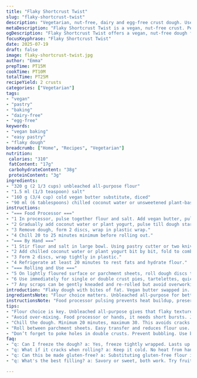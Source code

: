 ```yaml
---
title: "Flaky Shortcrust Twist"
slug: "flaky-shortcrust-twist"
description: "Vegetarian, nut-free, dairy and egg-free crust dough. Uses unbleached flour, cold vegan butter, and coconut water for moisture. Makes 2 pastry rounds sized 22 to 24 cm diameter. Texture has pea-sized fat bits. Chilling time slightly reduced. Dough can be used for pies, tarts, double-crust pastries. Easy to mix by hand or food processor. Moisture adjusted gradually. Versatile base for sweet or savory fillings."
metaDescription: "Flaky Shortcrust Twist is a vegan, nut-free crust. Perfect for pies and tarts. Quick recipe with simple ingredients. Crisp and versatile."
ogDescription: "Flaky Shortcrust Twist offers a vegan, nut-free dough for savory or sweet fillings. Quick and simple recipe for your desserts."
focusKeyphrase: "Flaky Shortcrust Twist"
date: 2025-07-19
draft: false
image: flaky-shortcrust-twist.jpg
author: "Emma"
prepTime: PT15M
cookTime: PT10M
totalTime: PT25M
recipeYield: 2 crusts
categories: ["Vegetarian"]
tags:
- "vegan"
- "pastry"
- "baking"
- "dairy-free"
- "egg-free"
keywords:
- "vegan baking"
- "easy pastry"
- "flaky dough"
breadcrumb: ["Home", "Recipes", "Vegetarian"]
nutrition: 
 calories: "310"
 fatContent: "17g"
 carbohydrateContent: "38g"
 proteinContent: "3g"
ingredients:
- "320 g (2 1/3 cups) unbleached all-purpose flour"
- "1.5 ml (1/3 teaspoon) salt"
- "160 g (3/4 cup) cold vegan butter substitute, diced"
- "90 ml (6 tablespoons) chilled coconut water or unsweetened plant-based yogurt"
instructions:
- "=== Food Processor ==="
- "1 In processor, pulse together flour and salt. Add vegan butter, pulse short bursts until pea-sized chunks visible."
- "2 Gradually add coconut water or plant yogurt, pulse till dough starts clumping but not sticky. Add more liquid teaspoon by teaspoon if needed."
- "3 Remove dough, form 2 discs, wrap in plastic wrap."
- "4 Chill 20 to 25 minutes minimum before rolling out."
- "=== By Hand ==="
- "1 Stir flour and salt in large bowl. Using pastry cutter or two knives, cut in vegan butter until mix is crumbly with small lumps the size of peas."
- "2 Add chilled coconut water or plant yogurt bit by bit, fold to combine with spatula. Dough should just hold when pressed gently. Add more liquid sparingly."
- "3 Form 2 discs, wrap tightly in plastic."
- "4 Refrigerate at least 20 minutes to rest fats and hydrate flour."
- "=== Rolling and Use ==="
- "5 On lightly floured surface or parchment sheets, roll dough discs to 3-4 mm (about 1/8 inch) thickness."
- "6 Use immediately for single or double crust pies, tartelettes, quiches about 22 to 24 cm (8.5 to 9.5 inch) diameter."
- "7 Any scraps can be gently kneaded and re-rolled but avoid overworking."
introduction: "Flaky dough with bites of fat. Vegan butter swapped in. Coconut water instead of plain water. Keeps crust tender but workable. Salt rounds out flavor. Two discs fit small to medium pie plates, thin rolled. Chill time trimmed to 20 minutes but no less. Mix in food processor or by hand. Dough breaks a little, flour uneven spots are fine. No eggs. No dairy. Nutfree. Moves fast, stays cool. Good base for savory, sweets. In its simplicity, becomes something else when fillings get their turn. Rolling and chilling make all the difference. Stays crisp. No heavy steps. Kitchen tool ready, hands brush flour. Parchment friendly. It’s a starting place, not a finish line."
ingredientsNote: "Flour choice matters. Unbleached all-purpose for better texture. Cold vegan butter essential maintaining flaky pockets. Butter substitutes vary in water content, check fat percentage near 80% ideal. Salt small at about 1/3 teaspoon means balanced salty background. Replacing water with coconut water adds subtle sweetness and depth, contrasts slight tang of plant yogurt option alternative. Yogurt variant must be plain and unsweetened to avoid overpowering dough. Liquid always ice cold to prevent early gluten development. Gradual liquid addition prevents sticky dough and keeps structure loose. Mixing times short, fats remain pea-sized rather than melted."
instructionsNote: "Food processor pulsing prevents heat buildup, preserves fat chunks. Short pulses preferable to blending straight through. If overmixed, dough binds, tough crust. Hand method demands cutting fat even smaller than chicken peas but not fully combined. Fold-in with spatula avoids gluten overwork, protecting tenderness. Work quickly to keep dough cold. Plastic wrap essential freeze-like barrier. Chill tightly covered minimum 20 minutes, max 30, else dough hardens and cracks when rolling. Roll between parchment sheets to minimal flour use and easy transfer. Thickness consistent saves baking issues. Rest dough before baking, reduces shrinkage. Dough usable for sweet or savory. Double crust needs pie dough crack avoidance steps: holes poked or blind-baked weights recommended."
tips:
- "Flour choice is key. Unbleached all-purpose gives that flaky texture. Cold vegan butter is a must. Keep it cold to maintain firmness. Let it stay firm."
- "Avoid over-mixing. Food processor or hands, it needs short bursts. Just pulse to keep pea-sized bits. No blending. It's about texture, not smooth."
- "Chill the dough. Minimum 20 minutes, maximum 30. This avoids cracks later. Too long? It hardens. Too short? It’s sticky."
- "Roll between parchment sheets. Easy transfer and reduces flour use. Consistent thickness is vital, saves issues during baking. No gaps, no surprises."
- "Don’t forget to poke holes in double crusts. Prevent bubbling. Use blind baking weights if needed. Gets crisp, avoids soggy bottoms."
faq:
- "q: Can I freeze the dough? a: Yes, freeze tightly wrapped. Lasts up to 3 months. Just thaw in fridge overnight. Then roll."
- "q: What if it cracks when rolling? a: Keep it cold. No heat from hands. If cracks, patch with scraps. Don't reroll too much."
- "q: Can this be made gluten-free? a: Substituting gluten-free flour is possible. Just be aware of texture differences. More crumbly."
- "q: What's the best filling? a: Savory or sweet, both work. Try fruits for sweet or veggies for savory. Balance is key in flavors."

---
```

